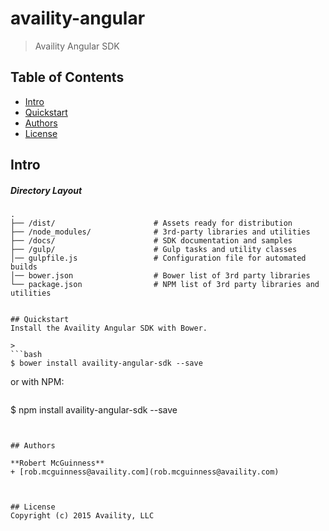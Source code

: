 # availity-angular

> Availity Angular SDK

## Table of Contents
* [Intro](#intro)
* [Quickstart](#quickstart)
* [Authors](#authors)
* [License](#license)


## Intro
##### Directory Layout

>
```
.
├── /dist/                      # Assets ready for distribution
├── /node_modules/              # 3rd-party libraries and utilities
├── /docs/                      # SDK documentation and samples 
├── /gulp/                      # Gulp tasks and utility classes
│── gulpfile.js                 # Configuration file for automated builds
│── bower.json                  # Bower list of 3rd party libraries
└── package.json                # NPM list of 3rd party libraries and utilities


## Quickstart
Install the Availity Angular SDK with Bower.

>
```bash
$ bower install availity-angular-sdk --save
```

or with NPM:

>```bash
$ npm install availity-angular-sdk --save
```


## Authors

**Robert McGuinness**
+ [rob.mcguinness@availity.com](rob.mcguinness@availity.com)



## License
Copyright (c) 2015 Availity, LLC